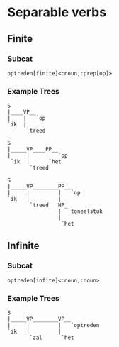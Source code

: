 # Separable verbs


## Finite

### Subcat
`optreden[finite]<:noun,:prep[op]>`


### Example Trees

```
S
|____VP__
|    |   `op
`ik  |
      `treed 
```


```
S
|_____VP____PP__
|     |     |   `op
 `ik  |      `het
       `treed
```

```
S
|_____VP________PP__
|     |         |   `op
`ik   |         |
       `treed   NP_
                |  `toneelstuk 
                |
                 `het
```

## Infinite

### Subcat

`optreden[infite]<:noun,:noun>`

### Example Trees

```
S
|_____VP________VP__
|     |         |   `optreden
`ik   |         |
       `zal      `het
```






